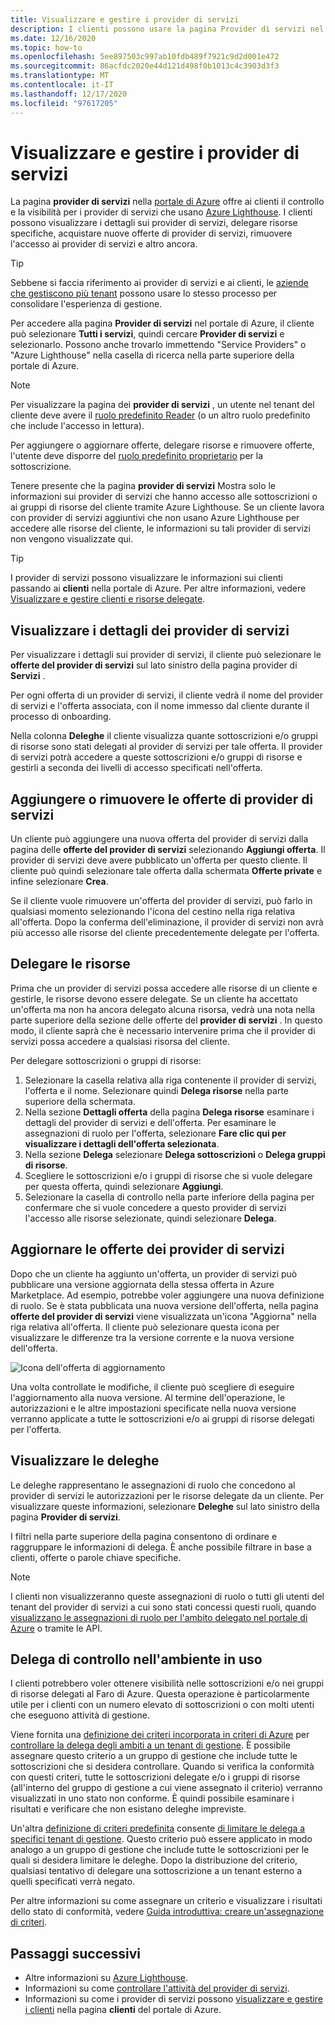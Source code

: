 ```yaml
---
title: Visualizzare e gestire i provider di servizi
description: I clienti possono usare la pagina Provider di servizi nel portale di Azure per visualizzare informazioni sui provider di servizi, sulle offerte di provider di servizi e sulle risorse delegate.
ms.date: 12/16/2020
ms.topic: how-to
ms.openlocfilehash: 5ee897503c997ab10fdb489f7921c9d2d001e472
ms.sourcegitcommit: 86acfdc2020e44d121d498f0b1013c4c3903d3f3
ms.translationtype: MT
ms.contentlocale: it-IT
ms.lasthandoff: 12/17/2020
ms.locfileid: "97617205"
---
```

# <a name="view-and-manage-service-providers"></a>Visualizzare e gestire i provider di servizi

La pagina **provider di servizi** nella [portale di Azure](https://portal.azure.com) offre ai clienti il controllo e la visibilità per i provider di servizi che usano [Azure Lighthouse](../overview.md). I clienti possono visualizzare i dettagli sui provider di servizi, delegare risorse specifiche, acquistare nuove offerte di provider di servizi, rimuovere l'accesso ai provider di servizi e altro ancora.

> [!TIP]
> Sebbene si faccia riferimento ai provider di servizi e ai clienti, le [aziende che gestiscono più tenant](../concepts/enterprise.md) possono usare lo stesso processo per consolidare l'esperienza di gestione.

Per accedere alla pagina **Provider di servizi** nel portale di Azure, il cliente può selezionare **Tutti i servizi**, quindi cercare **Provider di servizi** e selezionarlo. Possono anche trovarlo immettendo "Service Providers" o "Azure Lighthouse" nella casella di ricerca nella parte superiore della portale di Azure.

> [!NOTE]
> Per visualizzare la pagina dei **provider di servizi** , un utente nel tenant del cliente deve avere il [ruolo predefinito Reader](../../role-based-access-control/built-in-roles.md#reader) (o un altro ruolo predefinito che include l'accesso in lettura).
>
> Per aggiungere o aggiornare offerte, delegare risorse e rimuovere offerte, l'utente deve disporre del [ruolo predefinito proprietario](../../role-based-access-control/built-in-roles.md#owner) per la sottoscrizione.

Tenere presente che la pagina **provider di servizi** Mostra solo le informazioni sui provider di servizi che hanno accesso alle sottoscrizioni o ai gruppi di risorse del cliente tramite Azure Lighthouse. Se un cliente lavora con provider di servizi aggiuntivi che non usano Azure Lighthouse per accedere alle risorse del cliente, le informazioni su tali provider di servizi non vengono visualizzate qui.

> [!TIP]
> I provider di servizi possono visualizzare le informazioni sui clienti passando ai **clienti** nella portale di Azure. Per altre informazioni, vedere [Visualizzare e gestire clienti e risorse delegate](view-manage-customers.md).

## <a name="view-service-provider-details"></a>Visualizzare i dettagli dei provider di servizi

Per visualizzare i dettagli sui provider di servizi, il cliente può selezionare le **offerte del provider di servizi** sul lato sinistro della pagina provider di **Servizi** .

Per ogni offerta di un provider di servizi, il cliente vedrà il nome del provider di servizi e l'offerta associata, con il nome immesso dal cliente durante il processo di onboarding.

Nella colonna **Deleghe** il cliente visualizza quante sottoscrizioni e/o gruppi di risorse sono stati delegati al provider di servizi per tale offerta. Il provider di servizi potrà accedere a queste sottoscrizioni e/o gruppi di risorse e gestirli a seconda dei livelli di accesso specificati nell'offerta.

## <a name="add-or-remove-service-provider-offers"></a>Aggiungere o rimuovere le offerte di provider di servizi

Un cliente può aggiungere una nuova offerta del provider di servizi dalla pagina delle **offerte del provider di servizi** selezionando **Aggiungi offerta**. Il provider di servizi deve avere pubblicato un'offerta per questo cliente. Il cliente può quindi selezionare tale offerta dalla schermata **Offerte private** e infine selezionare **Crea**.

Se il cliente vuole rimuovere un'offerta del provider di servizi, può farlo in qualsiasi momento selezionando l'icona del cestino nella riga relativa all'offerta. Dopo la conferma dell'eliminazione, il provider di servizi non avrà più accesso alle risorse del cliente precedentemente delegate per l'offerta.

## <a name="delegate-resources"></a>Delegare le risorse

Prima che un provider di servizi possa accedere alle risorse di un cliente e gestirle, le risorse devono essere delegate. Se un cliente ha accettato un'offerta ma non ha ancora delegato alcuna risorsa, vedrà una nota nella parte superiore della sezione delle offerte del **provider di servizi** . In questo modo, il cliente saprà che è necessario intervenire prima che il provider di servizi possa accedere a qualsiasi risorsa del cliente.

Per delegare sottoscrizioni o gruppi di risorse:

1. Selezionare la casella relativa alla riga contenente il provider di servizi, l'offerta e il nome. Selezionare quindi **Delega risorse** nella parte superiore della schermata.
1. Nella sezione **Dettagli offerta** della pagina **Delega risorse** esaminare i dettagli del provider di servizi e dell'offerta. Per esaminare le assegnazioni di ruolo per l'offerta, selezionare **Fare clic qui per visualizzare i dettagli dell'offerta selezionata**.
1. Nella sezione **Delega** selezionare **Delega sottoscrizioni** o **Delega gruppi di risorse**.
1. Scegliere le sottoscrizioni e/o i gruppi di risorse che si vuole delegare per questa offerta, quindi selezionare **Aggiungi**.
1. Selezionare la casella di controllo nella parte inferiore della pagina per confermare che si vuole concedere a questo provider di servizi l'accesso alle risorse selezionate, quindi selezionare **Delega**.

## <a name="update-service-provider-offers"></a>Aggiornare le offerte dei provider di servizi

Dopo che un cliente ha aggiunto un'offerta, un provider di servizi può pubblicare una versione aggiornata della stessa offerta in Azure Marketplace. Ad esempio, potrebbe voler aggiungere una nuova definizione di ruolo. Se è stata pubblicata una nuova versione dell'offerta, nella pagina **offerte del provider di servizi** viene visualizzata un'icona "Aggiorna" nella riga relativa all'offerta. Il cliente può selezionare questa icona per visualizzare le differenze tra la versione corrente e la nuova versione dell'offerta.

 ![Icona dell'offerta di aggiornamento](../media/update-offer.jpg)

Una volta controllate le modifiche, il cliente può scegliere di eseguire l'aggiornamento alla nuova versione. Al termine dell'operazione, le autorizzazioni e le altre impostazioni specificate nella nuova versione verranno applicate a tutte le sottoscrizioni e/o ai gruppi di risorse delegati per l'offerta.

## <a name="view-delegations"></a>Visualizzare le deleghe

Le deleghe rappresentano le assegnazioni di ruolo che concedono al provider di servizi le autorizzazioni per le risorse delegate da un cliente. Per visualizzare queste informazioni, selezionare **Deleghe** sul lato sinistro della pagina **Provider di servizi**.

I filtri nella parte superiore della pagina consentono di ordinare e raggruppare le informazioni di delega. È anche possibile filtrare in base a clienti, offerte o parole chiave specifiche.

> [!NOTE]
> I clienti non visualizzeranno queste assegnazioni di ruolo o tutti gli utenti del tenant del provider di servizi a cui sono stati concessi questi ruoli, quando [visualizzano le assegnazioni di ruolo per l'ambito delegato nel portale di Azure](../../role-based-access-control/role-assignments-list-portal.md#list-role-assignments-at-a-scope) o tramite le API.

## <a name="audit-delegations-in-your-environment"></a>Delega di controllo nell'ambiente in uso

I clienti potrebbero voler ottenere visibilità nelle sottoscrizioni e/o nei gruppi di risorse delegati al Faro di Azure. Questa operazione è particolarmente utile per i clienti con un numero elevato di sottoscrizioni o con molti utenti che eseguono attività di gestione.

Viene fornita una [definizione dei criteri incorporata in criteri di Azure](../../governance/policy/samples/built-in-policies.md#lighthouse) per [controllare la delega degli ambiti a un tenant di gestione](https://github.com/Azure/azure-policy/blob/master/built-in-policies/policyDefinitions/Lighthouse/Lighthouse_Delegations_Audit.json). È possibile assegnare questo criterio a un gruppo di gestione che include tutte le sottoscrizioni che si desidera controllare. Quando si verifica la conformità con questi criteri, tutte le sottoscrizioni delegate e/o i gruppi di risorse (all'interno del gruppo di gestione a cui viene assegnato il criterio) verranno visualizzati in uno stato non conforme. È quindi possibile esaminare i risultati e verificare che non esistano deleghe impreviste.

Un'altra [definizione di criteri predefinita](../../governance/policy/samples/built-in-policies.md#lighthouse) consente [di limitare le delega a specifici tenant di gestione](https://github.com/Azure/azure-policy/blob/master/built-in-policies/policyDefinitions/Lighthouse/AllowCertainManagingTenantIds_Deny.json). Questo criterio può essere applicato in modo analogo a un gruppo di gestione che include tutte le sottoscrizioni per le quali si desidera limitare le deleghe. Dopo la distribuzione del criterio, qualsiasi tentativo di delegare una sottoscrizione a un tenant esterno a quelli specificati verrà negato.

Per altre informazioni su come assegnare un criterio e visualizzare i risultati dello stato di conformità, vedere [Guida introduttiva: creare un'assegnazione di criteri](../../governance/policy/assign-policy-portal.md).

## <a name="next-steps"></a>Passaggi successivi

- Altre informazioni su [Azure Lighthouse](../overview.md).
- Informazioni su come [controllare l'attività del provider di servizi](view-service-provider-activity.md).
- Informazioni su come i provider di servizi possono [visualizzare e gestire i clienti](view-manage-customers.md) nella pagina **clienti** del portale di Azure.
